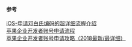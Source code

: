 



#### 参考
[iOS-申请邓白氏编码的超详细流程介绍](https://www.cnblogs.com/oc-bowen/p/6179251.html)  
[苹果企业开发者账号申请流程](https://www.cnblogs.com/jager/p/5144417.html)   
[苹果企业开发者账号申请攻略（2018最新/最详细）](https://www.jianshu.com/p/e4fe462eabc5)